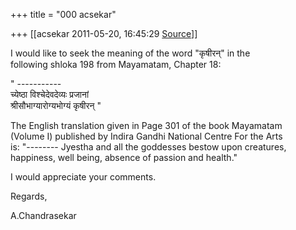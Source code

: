 +++
title = "000 acsekar"

+++
[[acsekar	2011-05-20, 16:45:29 [Source](https://groups.google.com/g/samskrita/c/TVKhPTbFlyE)]]



I would like to seek the meaning of the word "कृषीरन्" in the  
following shloka 198 from Mayamatam, Chapter 18:

" -----------  
च्येष्ठा विश्चेदेवदेव्यः प्रजानां  
श्रीसौभाग्यारोग्यभोग्यं कृषीरन् "

The English translation given in Page 301 of the book Mayamatam  
(Volume I) published by Indira Gandhi National Centre For the Arts  
is: "-------- Jyestha and all the goddesses bestow upon creatures,  
happiness, well being, absence of passion and health."

I would appreciate your comments.

Regards,

A.Chandrasekar  

